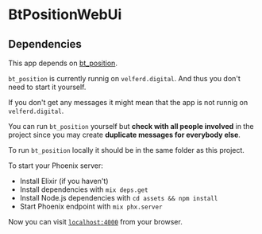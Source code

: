 # BtPositionWebUi

## Dependencies

This app depends on [bt_position](https://github.com/WebstepTrondheim/bt_position). 

`bt_position` is currently runnig on `velferd.digital`. And thus you don't need to start it yourself.

If you don't get any messages it might mean that the app is not runnig on `velferd.digital`. 

You can run `bt_position` yourself but **check with all people involved** in the project since you may create **duplicate messages for everybody else**.

To run `bt_position` locally it should be in the same folder as this project.


To start your Phoenix server:


  * Install Elixir (if you haven't)
  * Install dependencies with `mix deps.get`
  * Install Node.js dependencies with `cd assets && npm install`
  * Start Phoenix endpoint with `mix phx.server`

Now you can visit [`localhost:4000`](http://localhost:4000) from your browser.

